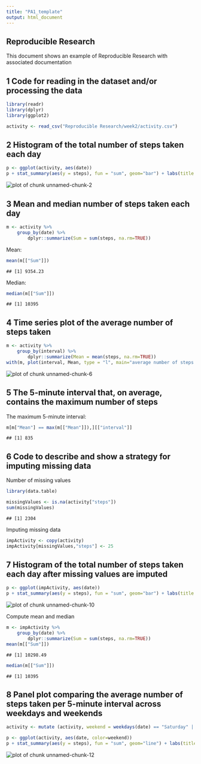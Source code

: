 ```yaml
---
title: "PA1_template"
output: html_document
---
```




## Reproducible Research

This document shows an example of Reproducible Research with associated documentation

## 1 Code for reading in the dataset and/or processing the data


```r
library(readr)
library(dplyr)
library(ggplot2)

activity <- read_csv("Reproducible Research/week2/activity.csv")
```

## 2 Histogram of the total number of steps taken each day


```r
p <- ggplot(activity, aes(date))
p + stat_summary(aes(y = steps), fun = "sum", geom="bar") + labs(title = "total number of steps taken each day")
```

![plot of chunk unnamed-chunk-2](figure/unnamed-chunk-2-1.png)

## 3 Mean and median number of steps taken each day


```r
m <- activity %>%
    group_by(date) %>%
        dplyr::summarize(Sum = sum(steps, na.rm=TRUE))
```

Mean:

```r
mean(m[["Sum"]])
```

```
## [1] 9354.23
```

Median:

```r
median(m[["Sum"]])
```

```
## [1] 10395
```

## 4 Time series plot of the average number of steps taken


```r
m <- activity %>%
    group_by(interval) %>%
        dplyr::summarize(Mean = mean(steps, na.rm=TRUE))
with(m, plot(interval, Mean, type = "l", main="average number of steps taken"))
```

![plot of chunk unnamed-chunk-6](figure/unnamed-chunk-6-1.png)

## 5 The 5-minute interval that, on average, contains the maximum number of steps

The maximum 5-minute interval:

```r
m[m["Mean"] == max(m[["Mean"]]),][["interval"]]
```

```
## [1] 835
```

## 6 Code to describe and show a strategy for imputing missing data

Number of missing values

```r
library(data.table)

missingValues <- is.na(activity["steps"])
sum(missingValues)
```

```
## [1] 2304
```

Imputing missing data 

```r
impActivity <- copy(activity)
impActivity[missingValues,"steps"] <- 25
```

## 7 Histogram of the total number of steps taken each day after missing values are imputed


```r
p <- ggplot(impActivity, aes(date))
p + stat_summary(aes(y = steps), fun = "sum", geom="bar") + labs(title = "total number of steps taken each day")
```

![plot of chunk unnamed-chunk-10](figure/unnamed-chunk-10-1.png)

Compute mean and median

```r
m <- impActivity %>%
    group_by(date) %>%
        dplyr::summarize(Sum = sum(steps, na.rm=TRUE))
mean(m[["Sum"]])
```

```
## [1] 10298.49
```

```r
median(m[["Sum"]])
```

```
## [1] 10395
```

## 8 Panel plot comparing the average number of steps taken per 5-minute interval across weekdays and weekends


```r
activity <- mutate (activity, weekend = weekdays(date) == "Saturday" | weekdays(date) == "Sunday")

p <- ggplot(activity, aes(date, color=weekend))
p + stat_summary(aes(y = steps), fun = "sum", geom="line") + labs(title = "total number of steps taken each day")
```

![plot of chunk unnamed-chunk-12](figure/unnamed-chunk-12-1.png)

